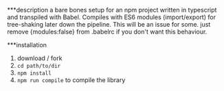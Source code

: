 ***description
a bare bones setup for an npm project written in typescript and transpiled with Babel.
Compiles with ES6 modules (import/export) for tree-shaking later down the pipeline. This will be an issue for some. just remove {modules:false} from .babelrc if you don't want this behaviour.

***installation
1) download / fork
2) ```cd path/to/dir```
3) ```npm install```
4) ```npm run compile``` to compile the library